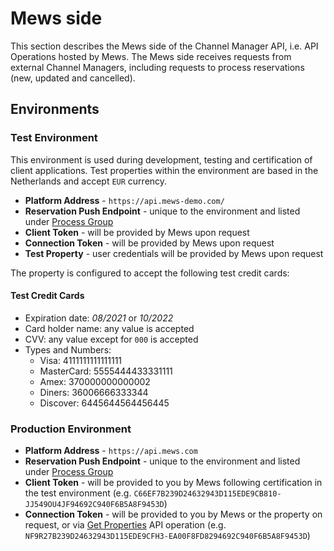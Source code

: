 # Mews side

This section describes the Mews side of the Channel Manager API, i.e. API Operations hosted by Mews.
The Mews side receives requests from external Channel Managers, including requests to process reservations (new, updated and cancelled).

## Environments

### Test Environment

This environment is used during development, testing and certification of client applications.
Test properties within the environment are based in the Netherlands and accept `EUR` currency.

* **Platform Address** - `https://api.mews-demo.com/`
* **Reservation Push Endpoint** - unique to the environment and listed under [Process Group](operations.md#process-group)
* **Client Token** - will be provided by Mews upon request
* **Connection Token** - will be provided by Mews upon request
* **Test Property** - user credentials will be provided by Mews upon request

The property is configured to accept the following test credit cards:

#### Test Credit Cards

* Expiration date: _08/2021_ or _10/2022_
* Card holder name: any value is accepted
* CVV: any value except for ```000``` is accepted
* Types and Numbers:
  * Visa: 4111111111111111
  * MasterCard: 5555444433331111
  * Amex: 370000000000002
  * Diners: 36006666333344
  * Discover: 6445644564456445

### Production Environment

* **Platform Address** - `https://api.mews.com`
* **Reservation Push Endpoint** - unique to the environment and listed under [Process Group](operations.md#process-group)
* **Client Token** - will be provided to you by Mews following certification in the test environment \(e.g. `C66EF7B239D24632943D115EDE9CB810-JJ549OU4JF94692C940F6B5A8F9453D`\)
* **Connection Token** - will be provided to you by Mews or the property on request, or via [Get Properties](operations.md#get-properties) API operation \(e.g. `NF9R27B239D24632943D115EDE9CFH3-EA00F8FD8294692C940F6B5A8F9453D`\)
